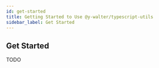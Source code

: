 ```yaml
---
id: get-started
title: Getting Started to Use @y-walter/typescript-utils
sidebar_label: Get Started
---
```


## Get Started
TODO
